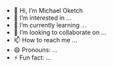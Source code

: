 - 👋 Hi, I’m Michael Oketch 
- 👀 I’m interested in ...
- 🌱 I’m currently learning ...
- 💞️ I’m looking to collaborate on ...
- 📫 How to reach me ...
- 😄 Pronouns: ...
- ⚡ Fun fact: ...

<!---
michaelouma/michaelouma is a ✨ special ✨ repository because its `README.md` (this file) appears on your GitHub profile.
You can click the Preview link to take a look at your changes.
--->
